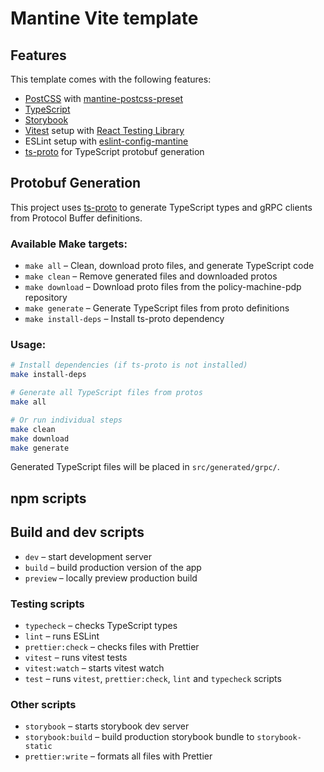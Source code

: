 # Mantine Vite template

## Features

This template comes with the following features:

- [PostCSS](https://postcss.org/) with [mantine-postcss-preset](https://mantine.dev/styles/postcss-preset)
- [TypeScript](https://www.typescriptlang.org/)
- [Storybook](https://storybook.js.org/)
- [Vitest](https://vitest.dev/) setup with [React Testing Library](https://testing-library.com/docs/react-testing-library/intro)
- ESLint setup with [eslint-config-mantine](https://github.com/mantinedev/eslint-config-mantine)
- [ts-proto](https://github.com/stephenh/ts-proto) for TypeScript protobuf generation

## Protobuf Generation

This project uses [ts-proto](https://github.com/stephenh/ts-proto) to generate TypeScript types and gRPC clients from Protocol Buffer definitions.

### Available Make targets:

- `make all` – Clean, download proto files, and generate TypeScript code
- `make clean` – Remove generated files and downloaded protos
- `make download` – Download proto files from the policy-machine-pdp repository
- `make generate` – Generate TypeScript files from proto definitions
- `make install-deps` – Install ts-proto dependency

### Usage:

```bash
# Install dependencies (if ts-proto is not installed)
make install-deps

# Generate all TypeScript files from protos
make all

# Or run individual steps
make clean
make download
make generate
```

Generated TypeScript files will be placed in `src/generated/grpc/`.

## npm scripts

## Build and dev scripts

- `dev` – start development server
- `build` – build production version of the app
- `preview` – locally preview production build

### Testing scripts

- `typecheck` – checks TypeScript types
- `lint` – runs ESLint
- `prettier:check` – checks files with Prettier
- `vitest` – runs vitest tests
- `vitest:watch` – starts vitest watch
- `test` – runs `vitest`, `prettier:check`, `lint` and `typecheck` scripts

### Other scripts

- `storybook` – starts storybook dev server
- `storybook:build` – build production storybook bundle to `storybook-static`
- `prettier:write` – formats all files with Prettier
